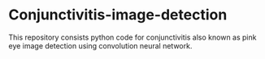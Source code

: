 # Conjunctivitis-image-detection
This repository consists python code for conjunctivitis also known as pink eye image detection using convolution neural network.

